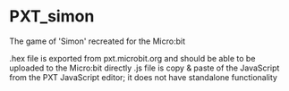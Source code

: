 # PXT_simon
The game of 'Simon' recreated for the Micro:bit

.hex file is exported from pxt.microbit.org and should be able to be uploaded to the Micro:bit directly
.js file is copy & paste of the JavaScript from the PXT JavaScript editor; it does not have standalone functionality

